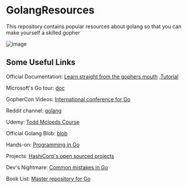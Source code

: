 # GolangResources

This repository contains popular resources about golang so that you can make yourself a skilled gopher 

![image](https://github.com/user-attachments/assets/65e1e5a1-e459-4ae7-aefb-1647b80301d3)

## Some Useful Links

Official Documentation: [Learn straight from the gophers mouth](https://golang.org/) ,[Tutorial](https://golang.org/doc/)

Microsoft's Go tour: [doc](https://learn.microsoft.com/en-us/training/paths/go-first-steps/)

GopherCon Videos: [International conference for Go](https://www.youtube.com/@GopherAcademy/videos)

Reddit channel: [golang](https://www.reddit.com/r/golang/)

Udemy: [Todd Mcloeds Course](https://www.udemy.com/share/1013gw/)

Official Golang Blob: [blob](https://blog.golang.org/) 

Hands-on: [Programming in Go](https://exercism.org/tracks/go)

Projects: [HashiCorp's open sourced projects](https://github.com/hashicorp)

Dev's Nightmare: [Common mistakes in Go](https://100go.co/)

Book List: [Master repository for Go](https://github.com/dariubs/GoBooks?tab=readme-ov-file#2022---efficient-go-data-driven-performance-optimization) 
